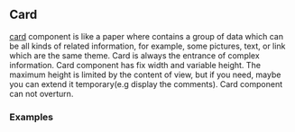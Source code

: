 ## Card

[card](https://material.google.com/components/cards.html) component is like a paper where contains a group of data which can be all kinds of related information, for example, some pictures, text, or link which are the same theme. Card is always the entrance of complex information. Card component has fix width and variable height. The maximum height is limited by the content of view, but if you need, maybe you can extend it temporary(e.g display the comments). Card component can not overturn.

### Examples
